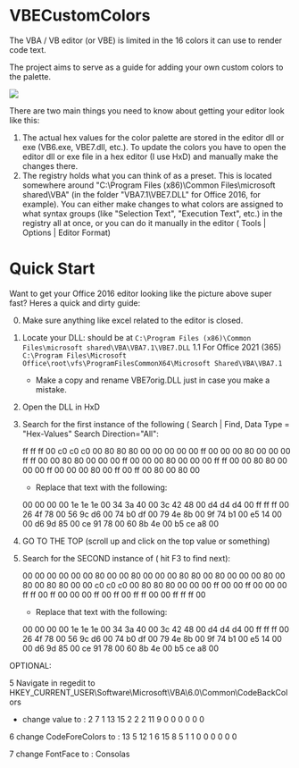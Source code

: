 # VBECustomColors
The VBA / VB editor (or VBE) is limited in the 16 colors it can use to render code text.  

The project aims to serve as a guide for adding your own custom colors to the palette.


<img src="https://raw.githubusercontent.com/dimitrimitropulos/VBECustomColors/master/ExampleColors.png">

There are two main things you need to know about getting your editor look like this:
1. The actual hex values for the color palette are stored in the editor dll or exe (VB6.exe, VBE7.dll, etc.).  To update the colors you have to open the editor dll or exe file in a hex editor (I use HxD) and manually make the changes there.
2. The registry holds what you can think of as a preset.  This is located somewhere around "C:\Program Files (x86)\Common Files\microsoft shared\VBA\" (in the folder "VBA7.1\VBE7.DLL" for Office 2016, for example).  You can either make changes to what colors are assigned to what syntax groups (like "Selection Text", "Execution Text", etc.) in the registry all at once, or you can do it manually in the editor ( Tools | Options | Editor Format)

# Quick Start
Want to get your Office 2016 editor looking like the picture above super fast?  Heres a quick and dirty guide:

0. Make sure anything like excel related to the editor is closed.

1. Locate your DLL: should be at `C:\Program Files (x86)\Common Files\microsoft shared\VBA\VBA7.1\VBE7.DLL`
  1.1 For Office 2021 (365) `C:\Program Files\Microsoft Office\root\vfs\ProgramFilesCommonX64\Microsoft Shared\VBA\VBA7.1`
   *  Make a copy and rename VBE7orig.DLL just in case you make a mistake.

2. Open the DLL in HxD

3. Search for the first instance of the following ( Search | Find, Data Type = "Hex-Values" Search Direction="All": 

   ff ff ff 00 c0 c0 c0 00 80 80 80 00 00 00 00 00 ff 00 00 00 80 00 00 00 ff ff 00 00 80 80 00 00 00 ff 00 00 00 80 00 00 00 ff ff 00 00 80 80 00 00 00 ff 00 00 00 80 00 ff 00 ff 00 80 00 80 00

   *  Replace that text with the following:

   00 00 00 00 1e 1e 1e 00 34 3a 40 00 3c 42 48 00 d4 d4 d4 00 ff ff ff 00 26 4f 78 00 56 9c d6 00 74 b0 df 00 79 4e 8b 00 9f 74 b1 00 e5 14 00 00 d6 9d 85 00 ce 91 78 00 60 8b 4e 00 b5 ce a8 00 

5. GO TO THE TOP (scroll up and click on the top value or something)

6. Search for the SECOND instance of ( hit F3 to find next):

   00 00 00 00 00 00 80 00 00 80 00 00 00 80 80 00 80 00 00 00 80 00 80 00 80 80 00 00 c0 c0 c0 00 80 80 80 00 00 00 ff 00 00 ff 00 00 00 ff ff 00 ff 00 00 00 ff 00 ff 00 ff ff 00 00 ff ff ff 00

    * Replace that text with the following:

   00 00 00 00 1e 1e 1e 00 34 3a 40 00 3c 42 48 00 d4 d4 d4 00 ff ff ff 00 26 4f 78 00 56 9c d6 00 74 b0 df 00 79 4e 8b 00 9f 74 b1 00 e5 14 00 00 d6 9d 85 00 ce 91 78 00 60 8b 4e 00 b5 ce a8 00

OPTIONAL:

5  Navigate in regedit to HKEY_CURRENT_USER\Software\Microsoft\VBA\6.0\Common\CodeBackColors

   * change value to : 2 7 1 13 15 2 2 2 11 9 0 0 0 0 0 0 

6  change CodeForeColors to : 13 5 12 1 6 15 8 5 1 1 0 0 0 0 0 0 

7  change FontFace to : Consolas


